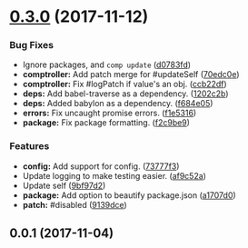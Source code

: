 <a name="0.3.0"></a>
# [0.3.0](https://github.com/Aldlevine/comptroller/compare/v0.0.1...v0.3.0) (2017-11-12)


### Bug Fixes

* Ignore packages, and `comp update` ([d0783fd](https://github.com/Aldlevine/comptroller/commit/d0783fd))
* **comptroller:** Add patch merge for #updateSelf ([70edc0e](https://github.com/Aldlevine/comptroller/commit/70edc0e))
* **comptroller:** Fix #logPatch if value's an obj. ([ccb22df](https://github.com/Aldlevine/comptroller/commit/ccb22df))
* **deps:** Add babel-traverse as a dependency. ([1202c2b](https://github.com/Aldlevine/comptroller/commit/1202c2b))
* **deps:** Added babylon as a dependency. ([f684e05](https://github.com/Aldlevine/comptroller/commit/f684e05))
* **errors:** Fix uncaught promise errors. ([f1e5316](https://github.com/Aldlevine/comptroller/commit/f1e5316))
* **package:** Fix package formatting. ([f2c9be9](https://github.com/Aldlevine/comptroller/commit/f2c9be9))


### Features

* **config:** Add support for config. ([73777f3](https://github.com/Aldlevine/comptroller/commit/73777f3))
* Update logging to make testing easier. ([af9c52a](https://github.com/Aldlevine/comptroller/commit/af9c52a))
* Update self ([9bf97d2](https://github.com/Aldlevine/comptroller/commit/9bf97d2))
* **package:** Add option to beautify package.json ([a1707d0](https://github.com/Aldlevine/comptroller/commit/a1707d0))
* **patch:** #disabled ([9139dce](https://github.com/Aldlevine/comptroller/commit/9139dce))



<a name="0.0.1"></a>
## 0.0.1 (2017-11-04)



